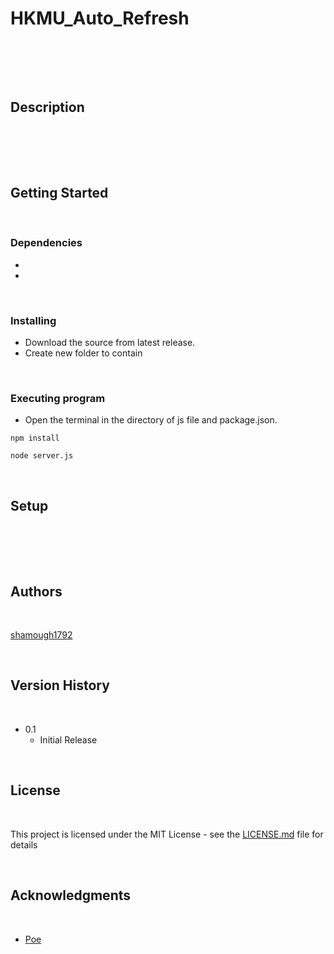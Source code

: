 # HKMU_Auto_Refresh

<br>



<br><br>

## Description

<br>



<br><br>

## Getting Started

<br>

### Dependencies

* 
* 

<br>

### Installing

* Download the source from latest release.
* Create new folder to contain 

<br>

### Executing program

* Open the terminal in the directory of js file and package.json.

```
npm install
```

```
node server.js
```

<br>

## Setup

<br>



<br><br>

## Authors

<br>

[shamough1792](https://github.com/shamough1792)

<br>

## Version History

<br>

* 0.1
    * Initial Release

<br>

## License

<br>

This project is licensed under the MIT License - see the [LICENSE.md](LICENSE.md) file for details

<br>

## Acknowledgments

<br>

* [Poe](https://poe.com/)

<br>
